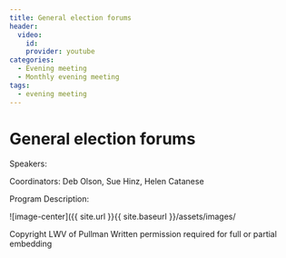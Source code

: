 ```yaml
---
title: General election forums  
header: 
  video: 
    id:  
    provider: youtube
categories:
  - Evening meeting
  - Monthly evening meeting
tags:
  - evening meeting
---
```


# General election forums  

Speakers:

Coordinators: Deb Olson, Sue Hinz, Helen Catanese  

Program Description: 


![image-center]({{ site.url }}{{ site.baseurl }}/assets/images/

Copyright LWV of Pullman
Written permission required for full or partial embedding

<!---change the title to whatever you want the post to be titled
change the ID out to the end of the youtube link https://youtu.be/r61ARK4Qv9c -->
